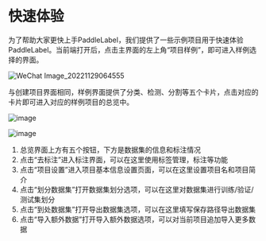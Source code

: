 # 快速体验

为了帮助大家更快上手PaddleLabel，我们提供了一些示例项目用于快速体验PaddleLabel。当前端打开后，点击主界面的左上角“项目样例”，即可进入样例选择的界面。

![WeChat Image_20221129064555](https://user-images.githubusercontent.com/29757093/204520880-10bb1f89-3d08-4b84-9a5d-31b9b4d923a1.png)


与创建项目界面相同，样例界面提供了分类、检测、分割等五个卡片，点击对应的卡片即可进入对应的样例项目的总览中。

![image](https://user-images.githubusercontent.com/29757093/204521038-b085c4a0-3f0b-4f4a-a3eb-8fd4103f2435.png)


![image](https://user-images.githubusercontent.com/29757093/204521289-238e8b59-a68a-44fa-a1b6-26a3c1a286a7.png)

1. 总览界面上方有五个按钮，下方是数据集的信息和标注情况
2. 点击“去标注”进入标注界面，可以在这里使用标签管理，标注等功能
3. 点击“项目设置”进入项目基本信息设置页面，可以在这里设置项目名和项目简介
4. 点击“划分数据集”打开数据集划分选项，可以在这里对数据集进行训练/验证/测试集划分
5. 点击“到处数据集”打开导出数据集选项，可以在这里填写保存路径导出数据集
6. 点击“导入额外数据”打开导入额外数据选项，可以对当前项目追加导入更多数据
